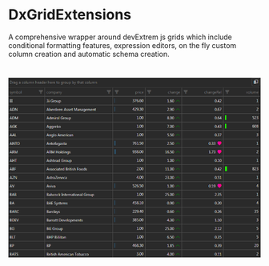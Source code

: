 # DxGridExtensions

A comprehensive wrapper around devExtrem js grids which include conditional formatting features, expression editors, on the fly custom column creation and automatic schema creation.

# ![Alt text](doc/flat.png "Flat view")